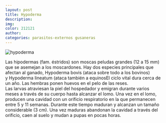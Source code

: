 ```yaml
---
layout: post
title: Hypoderma
description:
img:
color: 212121
author:
categories: parasitos-externos gusaneras
---
```

![hypoderma]({{site.baseurl}}/images/image9.png)

Las hipodermas (fam. éstridos) son moscas peludas grandes (12 a 15 mm) que se asemejan a los moscardones. Hay dos especies principales que afectan al ganado, Hypoderma bovis (ataca sobre todo a los bovinos) y Hypoderma lineatum (ataca también a equinosEl ciclo vital dura cerca de un año. Las hembras ponen huevos en el pelo de las reses. Las larvas atraviesan la piel del hospedador y emigran durante varios meses a través de su cuerpo hasta alcanzar el lomo. Una vez en el lomo, producen una cavidad con un orificio respiratorio en la que permanecen entre 5 y 11 semanas. Durante este tiempo maduran y alcanzan un tamaño considerable (3 cm). Una vez maduras abandonan la cavidad a través del orificio, caen al suelo y mudan a pupas en pocas horas.
